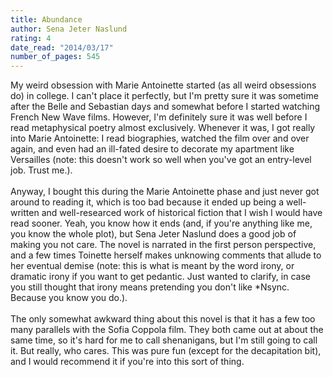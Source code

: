 ```yaml
---
title: Abundance
author: Sena Jeter Naslund
rating: 4
date_read: "2014/03/17"
number_of_pages: 545
---
```


My weird obsession with Marie Antoinette started (as all weird obsessions do) in college. I can't place it perfectly, but I'm pretty sure it was sometime after the Belle and Sebastian days and somewhat before I started watching French New Wave films. However, I'm definitely sure it was well before I read metaphysical poetry almost exclusively. Whenever it was, I got really into Marie Antoinette: I read biographies, watched the film over and over again, and even had an ill-fated desire to decorate my apartment like Versailles (note: this doesn't work so well when you've got an entry-level job. Trust me.). <br/><br/>Anyway, I bought this during the Marie Antoinette phase and just never got around to reading it, which is too bad because it ended up being a well-written and well-researced work of historical fiction that I wish I would have read sooner. Yeah, you know how it ends (and, if you're anything like me, you know the whole plot), but Sena Jeter Naslund does a good job of making you not care. The novel is narrated in the first person perspective, and a few times Toinette herself makes unknowing comments that allude to her eventual demise (note: this is what is meant by the word irony, or dramatic irony if you want to get pedantic. Just wanted to clarify, in case you still thought that irony means pretending you don't like *Nsync. Because you know you do.).<br/><br/>The only somewhat awkward thing about this novel is that it has a few too many parallels with the Sofia Coppola film. They both came out at about the same time, so it's hard for me to call shenanigans, but I'm still going to call it. But really, who cares. This was pure fun (except for the decapitation bit), and I would recommend it if you're into this sort of thing.
